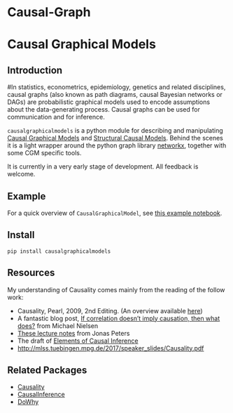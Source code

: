 # Causal-Graph
# Causal Graphical Models

## Introduction
#In statistics, econometrics, epidemiology, genetics and related disciplines, causal graphs (also known as path diagrams, causal Bayesian networks or DAGs) are probabilistic graphical models used to encode assumptions about the data-generating process. Causal graphs can be used for communication and for inference.

`causalgraphicalmodels` is a python module for describing and manipulating [Causal Graphical Models](https://en.wikipedia.org/wiki/Causal_graph) and [Structural Causal Models](https://en.wikipedia.org/wiki/Structural_equation_modeling). Behind the scenes it is a light wrapper around the python graph library [networkx](https://networkx.github.io/), together with some CGM specific tools.

It is currently in a very early stage of development. All feedback is welcome.


## Example

For a quick overview of `CausalGraphicalModel`, see [this example notebook](https://github.com/ijmbarr/causalgraphicalmodels/blob/master/notebooks/cgm-examples.ipynb).

## Install

```
pip install causalgraphicalmodels
```


## Resources
My understanding of Causality comes mainly from the reading of the follow work:
 - Causality, Pearl, 2009, 2nd Editing. (An overview available [here](http://ftp.cs.ucla.edu/pub/stat_ser/r350.pdf))
 - A fantastic blog post, [If correlation doesn’t imply causation, then what does?](http://www.michaelnielsen.org/ddi/if-correlation-doesnt-imply-causation-then-what-does/) from Michael Nielsen
 - [These lecture notes](http://www.math.ku.dk/~peters/jonas_files/scriptChapter1-4.pdf) from Jonas Peters
 - The draft of [Elements of Causal Inference](http://www.math.ku.dk/~peters/jonas_files/bookDRAFT5-online-2017-02-27.pdf)
 - http://mlss.tuebingen.mpg.de/2017/speaker_slides/Causality.pdf

## Related Packages
 - [Causality](https://github.com/akelleh/causality)
 - [CausalInference](https://github.com/laurencium/causalinference)
 - [DoWhy](https://github.com/Microsoft/dowhy)
